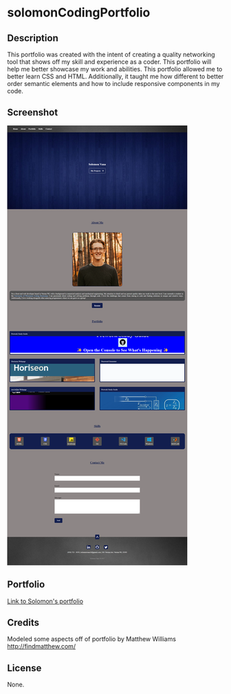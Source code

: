 # solomonCodingPortfolio

## Description

This portfolio was created with the intent of creating a quality networking tool that shows off my skill and experience as a coder. This portfolio will help me better showcase my work and abilities. This portfolio allowed me to better learn CSS and HTML. Additionally, it taught me how different to better order semantic elements and how to include responsive components in my code.

## Screenshot

![Screen shot of Solomon Vana's portfolio](./assets/images/portfolio_sc.png)

## Portfolio

[Link to Solomon's portfolio](https://solomon-coding.github.io/Portfolio/)

## Credits

Modeled some aspects off of portfolio by Matthew Williams http://findmatthew.com/

## License

None.

